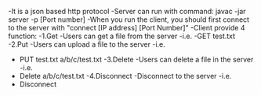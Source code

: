-It is a json based http protocol
-Server can run with command: javac -jar server -p [Port number]
-When you run the client, you should first connect to the server with "connect [IP address] [Port Number]"
-Client provide 4 function:
-1.Get
-Users can get a file from the server
-i.e.
  -GET test.txt
-2.Put
-Users can upload a file to the server
-i.e.
-  PUT test.txt a/b/c/test.txt
-3.Delete
-Users can delete a file in the server
-i.e.
-  Delete a/b/c/test.txt
-4.Disconnect
-Disconnect to the server
-i.e.
-  Disconnect
